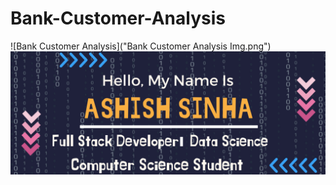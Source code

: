 # Bank-Customer-Analysis
![Bank Customer Analysis]("Bank Customer Analysis Img.png")
<img width="960" alt="github_readme_banner" src="https://github.com/Ashish-Sinha-programmer-202070/Ashish-Sinha-programmer-202070/blob/main/github_readme_profile.png">

